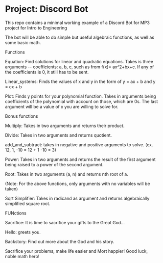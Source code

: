 # Project: Discord Bot


This repo contains a minimal working example of a Discord Bot for MP3 project for Intro to Engineering

The bot will be able to do simple but useful algebraic functions, as well as some basic math.

Functions

Equation: Find solutions for linear and quadratic equations. Takes is three arguments -- coefficients: a, b, c, such as from f(x)= ax^2+bx+c. If any of the coefficients is 0, it still has to be sent.

Linear_systems: Finds the values of x and y in the form of y = ax + b and y = cx + b

Plot: Finds y points for your polynomial function. Takes in arguments being coefficients of the polynomial with account on those, which are 0s. The last argument will be a value of x you are willing to solve for. 

Bonus functions

Multiply: Takes in two arguments and returns their product. 

Divide: Takes in two arguments and returns quotient.

add_and_subtract: takes in negative and positive arguments to solve. (ex. 12, 1, -10 = 12 + 1 -10 = 3)

Power: Takes in two arguments and returns the result of the first argument being raised to a power of the second argument.

Root: Takes in two arguments (a, n) and returns nth root of a.

(Note: For the above functions, only arguments with no variables will be taken)

Sqrt Simplifier: Takes in radicand as argument and returns algebraically simplified square root.

FUNctions

Sacrifice: It is time to sacrifice your gifts to the Great God... 

Hello: greets you.

Backstory: Find out more about the God and his story.

Sacrifice your problems, make life easier and Mort happier! Good luck, noble math hero!
